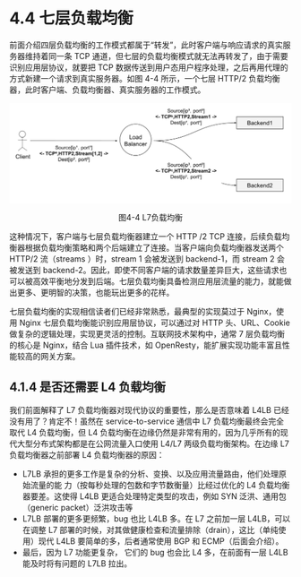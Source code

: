 # 4.4 七层负载均衡 

前面介绍四层负载均衡的工作模式都属于“转发”，此时客户端与响应请求的真实服务器维持着同一条 TCP 通道，但七层的负载均衡模式就无法再转发了，由于需要识别应用层协议，就要把 TCP 数据传送到用户态用户程序处理，之后再用代理的方式新建一个请求到真实服务器。如图 4-4 所示，一个七层 HTTP/2 负载均衡器，此时客户端、负载均衡器、真实服务器的工作模式。

<div  align="center">
	<img src="../assets/balancer7.svg" width = "600"  align=center />
	<p>图4-4 L7负载均衡</p>
</div>

这种情况下，客户端与七层负载均衡器建立一个 HTTP /2 TCP 连接，后续负载均衡器根据负载均衡策略和两个后端建立了连接。当客户端向负载均衡器发送两个 HTTP/2 流（streams ）时，stream 1 会被发送到 backend-1，而 stream 2 会被发送到 backend-2。因此，即使不同客户端的请求数量差异巨大，这些请求也可以被高效平衡地分发到后端。七层负载均衡具备检测应用层流量的能力，就能做出更多、更明智的决策，也能玩出更多的花样。

七层负载均衡的实现相信读者们已经非常熟悉，最典型的实现莫过于 Nginx，使用 Nginx 七层负载均衡能识别应用层协议，可以通过对 HTTP 头、URL、Cookie 做复杂的逻辑处理，实现更灵活的控制。互联网技术架构中，通常 7 层负载均衡的核心是 Nginx，结合 Lua 插件技术，如 OpenResty，能扩展实现功能丰富且性能较高的网关方案。

## 4.1.4  是否还需要 L4 负载均衡

我们前面解释了 L7 负载均衡器对现代协议的重要性，那么是否意味着 L4LB 已经没有用了？肯定不！虽然在 service-to-service 通信中 L7 负载均衡最终会完全取代 L4 负载均衡，但 L4 负载均衡在边缘仍然是非常有用的，因为几乎所有的现代大型分布式架构都是在公网流量入口使用 L4/L7 两级负载均衡架构。在边缘 L7 负载均衡器之前部署 L4 负载均衡器的原因：

- L7LB 承担的更多工作是复杂的分析、变换、以及应用流量路由，他们处理原始流量的能 力（按每秒处理的包数和字节数衡量）比经过优化的 L4 负载均衡器要差。这使得 L4LB 更适合处理特定类型的攻击，例如 SYN 泛洪、通用包（generic packet）泛洪攻击等
- L7LB 部署的更多更频繁，bug 也比 L4LB 多。在 L7 之前加一层 L4LB，可以在调整 L7 部署的时候，对其做健康检查和流量排除（drain），这比（单纯使用）现代 L4LB 要简单的多，后者通常使用 BGP 和 ECMP（后面会介绍）。
- 最后，因为 L7 功能更复杂， 它们的 bug 也会比 L4 多，在前面有一层 L4LB 能及时将有问题的 L7LB 拉出。
